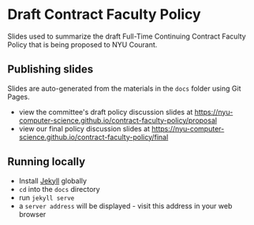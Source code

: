 # Draft Contract Faculty Policy

Slides used to summarize the draft Full-Time Continuing Contract Faculty Policy that is being proposed to NYU Courant.

## Publishing slides

Slides are auto-generated from the materials in the `docs` folder using Git Pages.

- view the committee's draft policy discussion slides at https://nyu-computer-science.github.io/contract-faculty-policy/proposal
- view our final policy discussion slides at https://nyu-computer-science.github.io/contract-faculty-policy/final

## Running locally

- Install [Jekyll](https://jekyllrb.com/) globally
- `cd` into the `docs` directory
- run `jekyll serve`
- a `server address` will be displayed - visit this address in your web browser
